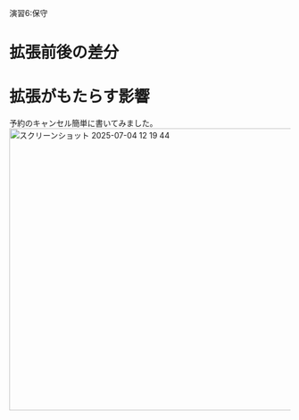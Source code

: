 演習6:保守

# 拡張前後の差分

# 拡張がもたらす影響


予約のキャンセル簡単に書いてみました。
<img width="505" alt="スクリーンショット 2025-07-04 12 19 44" src="https://github.com/user-attachments/assets/fb3dfe5c-9ce0-4ef3-b2fe-abf333ad89ec" />
